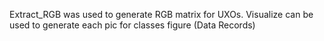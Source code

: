 Extract_RGB was used to generate RGB matrix for UXOs.
Visualize can be used to generate each pic for classes figure (Data Records)
